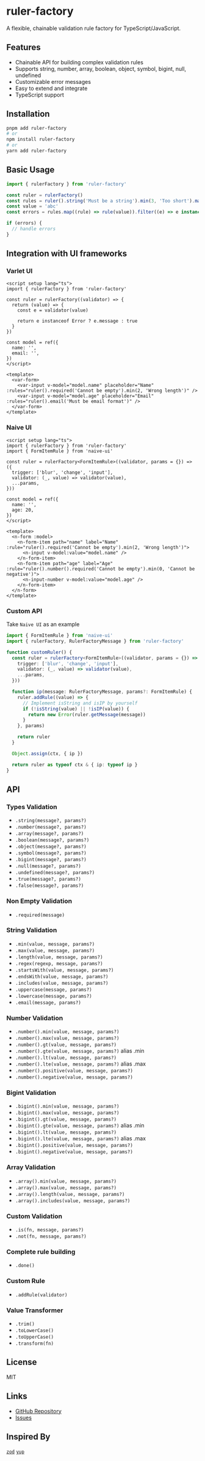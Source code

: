 # ruler-factory

A flexible, chainable validation rule factory for TypeScript/JavaScript.

## Features

- Chainable API for building complex validation rules
- Supports string, number, array, boolean, object, symbol, bigint, null, undefined
- Customizable error messages
- Easy to extend and integrate
- TypeScript support

## Installation

```bash
pnpm add ruler-factory
# or
npm install ruler-factory
# or
yarn add ruler-factory
```

## Basic Usage

```ts
import { rulerFactory } from 'ruler-factory'

const ruler = rulerFactory()
const rules = ruler().string('Must be a string').min(3, 'Too short').max(10, 'Too long').done()
const value = 'abc'
const errors = rules.map((rule) => rule(value)).filter((e) => e instanceof Error)

if (errors) {
  // handle errors
}
```

## Integration with UI frameworks

### Varlet UI

```vue
<script setup lang="ts">
import { rulerFactory } from 'ruler-factory'

const ruler = rulerFactory((validator) => {
  return (value) => {
    const e = validator(value)

    return e instanceof Error ? e.message : true
  }
})

const model = ref({
  name: '',
  email: '',
})
</script>

<template>
  <var-form>
    <var-input v-model="model.name" placeholder="Name" :rules="ruler().required('Cannot be empty').min(2, 'Wrong length')" />
    <var-input v-model="model.age" placeholder="Email" :rules="ruler().email('Must be email format')" />
  </var-form>
</template>
```

### Naive UI

```vue
<script setup lang="ts">
import { rulerFactory } from 'ruler-factory'
import { FormItemRule } from 'naive-ui'

const ruler = rulerFactory<FormItemRule>((validator, params = {}) => ({
  trigger: ['blur', 'change', 'input'],
  validator: (_, value) => validator(value),
  ...params,
}))

const model = ref({
  name: '',
  age: 20,
})
</script>

<template>
  <n-form :model>
    <n-form-item path="name" label="Name" :rule="ruler().required('Cannot be empty').min(2, 'Wrong length')">
      <n-input v-model:value="model.name" />
    </n-form-item>
    <n-form-item path="age" label="Age" :rule="ruler().number().required('Cannot be empty').min(0, 'Cannot be negative')">
      <n-input-number v-model:value="model.age" />
    </n-form-item>
  </n-form>
</template>
```

### Custom API

Take `Naive UI` as an example

```ts
import { FormItemRule } from 'naive-ui'
import { rulerFactory, RulerFactoryMessage } from 'ruler-factory'

function customRuler() {
  const ruler = rulerFactory<FormItemRule>((validator, params = {}) => ({
    trigger: ['blur', 'change', 'input'],
    validator: (_, value) => validator(value),
    ...params,
  }))

  function ip(message: RulerFactoryMessage, params?: FormItemRule) {
    ruler.addRule((value) => {
      // Implement isString and isIP by yourself
      if (!isString(value) || !isIP(value)) {
        return new Error(ruler.getMessage(message))
      }
    }, params)

    return ruler
  }

  Object.assign(ctx, { ip })

  return ruler as typeof ctx & { ip: typeof ip }
}
```

## API

### Types Validation

- `.string(message?, params?)`
- `.number(message?, params?)`
- `.array(message?, params?)`
- `.boolean(message?, params?)`
- `.object(message?, params?)`
- `.symbol(message?, params?)`
- `.bigint(message?, params?)`
- `.null(message?, params?)`
- `.undefined(message?, params?)`
- `.true(message?, params?)`
- `.false(message?, params?)`

### Non Empty Validation

- `.required(message)`

### String Validation

- `.min(value, message, params?)`
- `.max(value, message, params?)`
- `.length(value, message, params?)`
- `.regex(regexp, message, params?)`
- `.startsWith(value, message, params?)`
- `.endsWith(value, message, params?)`
- `.includes(value, message, params?)`
- `.uppercase(message, params?)`
- `.lowercase(message, params?)`
- `.email(message, params?)`

### Number Validation

- `.number().min(value, message, params?)`
- `.number().max(value, message, params?)`
- `.number().gt(value, message, params?)`
- `.number().gte(value, message, params?)` alias .min
- `.number().lt(value, message, params?)`
- `.number().lte(value, message, params?)` alias .max
- `.number().positive(value, message, params?)`
- `.number().negative(value, message, params?)`

### Bigint Validation

- `.bigint().min(value, message, params?)`
- `.bigint().max(value, message, params?)`
- `.bigint().gt(value, message, params?)`
- `.bigint().gte(value, message, params?)` alias .min
- `.bigint().lt(value, message, params?)`
- `.bigint().lte(value, message, params?)` alias .max
- `.bigint().positive(value, message, params?)`
- `.bigint().negative(value, message, params?)`

### Array Validation

- `.array().min(value, message, params?)`
- `.array().max(value, message, params?)`
- `.array().length(value, message, params?)`
- `.array().includes(value, message, params?)`

### Custom Validation

- `.is(fn, message, params?)`
- `.not(fn, message, params?)`

### Complete rule building

- `.done()`

### Custom Rule

- `.addRule(validator)`

### Value Transformer

- `.trim()`
- `.toLowerCase()`
- `.toUpperCase()`
- `.transform(fn)`

## License

MIT

## Links

- [GitHub Repository](https://github.com/varletjs/ruler-factory)
- [Issues](https://github.com/varletjs/ruler-factory/issues)

## Inspired By

[`zod`](https://zod.dev/)
[`yup`](https://github.com/jquense/yup)
